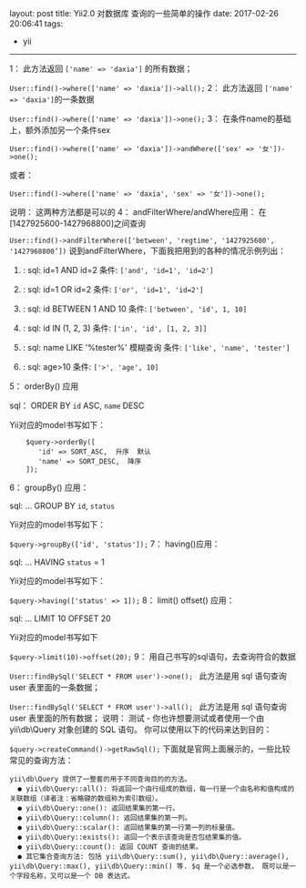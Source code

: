 layout: post
title: Yii2.0 对数据库 查询的一些简单的操作
date: 2017-02-26 20:06:41
tags:
- yii
---
1： 此方法返回 `['name' => 'daxia']` 的所有数据；

`User::find()->where(['name' => 'daxia'])->all();`
2： 此方法返回 `['name' => 'daxia']`的一条数据

`User::find()->where(['name' => 'daxia'])->one();`
3： 在条件name的基础上，额外添加另一个条件sex

`User::find()->where(['name' => 'daxia'])->andWhere(['sex' => '女'])->one();`

或者：

`User::find()->where(['name' => 'daxia', 'sex' => '女'])->one();`

说明： 这两种方法都是可以的
4： andFilterWhere/andWhere应用： 在[1427925600-1427968800]之间查询

`User::find()->andFilterWhere(['between', 'regtime', '1427925600', '1427968800’])`
说到andFilterWhere，下面我把用到的各种的情况示例列出：

1) : sql:   id=1 AND id=2
     条件:  `['and', 'id=1', 'id=2'] `

2) : sql:   id=1 OR id=2
     条件:  `['or', 'id=1', 'id=2'] `

3) : sql:   id BETWEEN 1 AND 10
     条件:   `['between', 'id', 1, 10] `

4) : sql:   id IN (1, 2, 3)
     条件:  `['in', 'id', [1, 2, 3]] `

5) : sql:   name LIKE '%tester%'     模糊查询
     条件:  `['like', 'name', 'tester']`

6) : sql:   age>10
     条件:  `['>', 'age', 10]`

5： orderBy() 应用

sql： ORDER BY `id` ASC, `name` DESC

Yii对应的model书写如下：
```
    $query->orderBy([
       'id' => SORT_ASC,  升序  默认
       'name' => SORT_DESC,  降序
    ]); 
```

6： groupBy() 应用：

sql:  ... GROUP BY `id`, `status`

Yii对应的model书写如下：

`$query->groupBy(['id', 'status']);`
7： having()应用：

sql:  ... HAVING `status` = 1

Yii对应的model书写如下：

`$query->having(['status' => 1]);`
8： limit() offset() 应用：

sql:  ... LIMIT 10 OFFSET 20

Yii对应的model书写如下

`$query->limit(10)->offset(20);`
9： 用自己书写的sql语句，去查询符合的数据

`User::findBySql('SELECT * FROM user')->one(); ` 此方法是用 sql  语句查询 user 表里面的一条数据；

`User::findBySql('SELECT * FROM user')->all(); ` 此方法是用 sql  语句查询 user 表里面的所有数据；
说明： 测试 - 你也许想要测试或者使用一个由 yii\db\Query 对象创建的 SQL 语句。 你可以使用以下的代码来达到目的：

`$query->createCommand()->getRawSql();`
下面就是官网上面展示的，一些比较常见的查询方法：
```
yii\db\Query 提供了一整套的用于不同查询目的的方法。
  ● yii\db\Query::all(): 将返回一个由行组成的数组，每一行是一个由名称和值构成的关联数组（译者注：省略键的数组称为索引数组）。
  ● yii\db\Query::one(): 返回结果集的第一行。
  ● yii\db\Query::column(): 返回结果集的第一列。
  ● yii\db\Query::scalar(): 返回结果集的第一行第一列的标量值。
  ● yii\db\Query::exists(): 返回一个表示该查询是否包结果集的值。
  ● yii\db\Query::count(): 返回 COUNT 查询的结果。
  ● 其它集合查询方法: 包括 yii\db\Query::sum(), yii\db\Query::average(), yii\db\Query::max(), yii\db\Query::min() 等. $q 是一个必选参数， 既可以是一个字段名称，又可以是一个 DB 表达式。
```